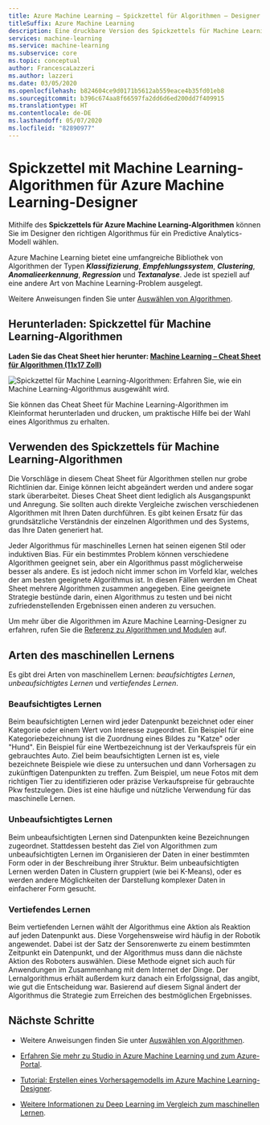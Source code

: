 ```yaml
---
title: Azure Machine Learning – Spickzettel für Algorithmen – Designer
titleSuffix: Azure Machine Learning
description: Eine druckbare Version des Spickzettels für Machine Learning-Algorithmen, mit dem Sie den richtigen Algorithmus für Ihr Vorhersagemodell im Azure Machine Learning-Designer auswählen können.
services: machine-learning
ms.service: machine-learning
ms.subservice: core
ms.topic: conceptual
author: FrancescaLazzeri
ms.author: lazzeri
ms.date: 03/05/2020
ms.openlocfilehash: b824604ce9d0171b5612ab559eace4b35fd01eb8
ms.sourcegitcommit: b396c674aa8f66597fa2dd6d6ed200dd7f409915
ms.translationtype: HT
ms.contentlocale: de-DE
ms.lasthandoff: 05/07/2020
ms.locfileid: "82890977"
---
```

# <a name="machine-learning-algorithm-cheat-sheet-for-azure-machine-learning-designer"></a>Spickzettel mit Machine Learning-Algorithmen für Azure Machine Learning-Designer

Mithilfe des **Spickzettels für Azure Machine Learning-Algorithmen** können Sie im Designer den richtigen Algorithmus für ein Predictive Analytics-Modell wählen.

Azure Machine Learning bietet eine umfangreiche Bibliothek von Algorithmen der Typen ***Klassifizierung***, ***Empfehlungssystem***, ***Clustering***, ***Anomalieerkennung***, ***Regression*** und ***Textanalyse***. Jede ist speziell auf eine andere Art von Machine Learning-Problem ausgelegt.

Weitere Anweisungen finden Sie unter [Auswählen von Algorithmen](how-to-select-algorithms.md).

## <a name="download-machine-learning-algorithm-cheat-sheet"></a>Herunterladen: Spickzettel für Machine Learning-Algorithmen

**Laden Sie das Cheat Sheet hier herunter: [Machine Learning – Cheat Sheet für Algorithmen (11x17 Zoll)](https://download.microsoft.com/download/3/5/b/35bb997f-a8c7-485d-8c56-19444dafd757/azure-machine-learning-algorithm-cheat-sheet-nov2019.pdf?WT.mc_id=docs-article-lazzeri)**

![Spickzettel für Machine Learning-Algorithmen: Erfahren Sie, wie ein Machine Learning-Algorithmus ausgewählt wird.](./media/algorithm-cheat-sheet/machine-learning-algorithm-cheat-sheet.svg)

Sie können das Cheat Sheet für Machine Learning-Algorithmen im Kleinformat herunterladen und drucken, um praktische Hilfe bei der Wahl eines Algorithmus zu erhalten.

## <a name="how-to-use-the-machine-learning-algorithm-cheat-sheet"></a>Verwenden des Spickzettels für Machine Learning-Algorithmen

Die Vorschläge in diesem Cheat Sheet für Algorithmen stellen nur grobe Richtlinien dar. Einige können leicht abgeändert werden und andere sogar stark überarbeitet. Dieses Cheat Sheet dient lediglich als Ausgangspunkt und Anregung. Sie sollten auch direkte Vergleiche zwischen verschiedenen Algorithmen mit Ihren Daten durchführen. Es gibt keinen Ersatz für das grundsätzliche Verständnis der einzelnen Algorithmen und des Systems, das Ihre Daten generiert hat.

Jeder Algorithmus für maschinelles Lernen hat seinen eigenen Stil oder induktiven Bias. Für ein bestimmtes Problem können verschiedene Algorithmen geeignet sein, aber ein Algorithmus passt möglicherweise besser als andere. Es ist jedoch nicht immer schon im Vorfeld klar, welches der am besten geeignete Algorithmus ist. In diesen Fällen werden im Cheat Sheet mehrere Algorithmen zusammen angegeben. Eine geeignete Strategie bestünde darin, einen Algorithmus zu testen und bei nicht zufriedenstellenden Ergebnissen einen anderen zu versuchen. 

Um mehr über die Algorithmen im Azure Machine Learning-Designer zu erfahren, rufen Sie die [Referenz zu Algorithmen und Modulen](algorithm-module-reference/module-reference.md) auf.

## <a name="kinds-of-machine-learning"></a>Arten des maschinellen Lernens

Es gibt drei Arten von maschinellem Lernen: *beaufsichtigtes Lernen*, *unbeaufsichtigtes Lernen* und *vertiefendes Lernen*.

### <a name="supervised-learning"></a>Beaufsichtigtes Lernen

Beim beaufsichtigten Lernen wird jeder Datenpunkt bezeichnet oder einer Kategorie oder einem Wert von Interesse zugeordnet. Ein Beispiel für eine Kategoriebezeichnung ist die Zuordnung eines Bildes zu "Katze" oder "Hund". Ein Beispiel für eine Wertbezeichnung ist der Verkaufspreis für ein gebrauchtes Auto. Ziel beim beaufsichtigten Lernen ist es, viele bezeichnete Beispiele wie diese zu untersuchen und dann Vorhersagen zu zukünftigen Datenpunkten zu treffen. Zum Beispiel, um neue Fotos mit dem richtigen Tier zu identifizieren oder präzise Verkaufspreise für gebrauchte Pkw festzulegen. Dies ist eine häufige und nützliche Verwendung für das maschinelle Lernen.

### <a name="unsupervised-learning"></a>Unbeaufsichtigtes Lernen

Beim unbeaufsichtigten Lernen sind Datenpunkten keine Bezeichnungen zugeordnet. Stattdessen besteht das Ziel von Algorithmen zum unbeaufsichtigten Lernen im Organisieren der Daten in einer bestimmten Form oder in der Beschreibung ihrer Struktur. Beim unbeaufsichtigten Lernen werden Daten in Clustern gruppiert (wie bei K-Means), oder es werden andere Möglichkeiten der Darstellung komplexer Daten in einfacherer Form gesucht.

### <a name="reinforcement-learning"></a>Vertiefendes Lernen

Beim vertiefenden Lernen wählt der Algorithmus eine Aktion als Reaktion auf jeden Datenpunkt aus. Diese Vorgehensweise wird häufig in der Robotik angewendet. Dabei ist der Satz der Sensorenwerte zu einem bestimmten Zeitpunkt ein Datenpunkt, und der Algorithmus muss dann die nächste Aktion des Roboters auswählen. Diese Methode eignet sich auch für Anwendungen im Zusammenhang mit dem Internet der Dinge. Der Lernalgorithmus erhält außerdem kurz danach ein Erfolgssignal, das angibt, wie gut die Entscheidung war. Basierend auf diesem Signal ändert der Algorithmus die Strategie zum Erreichen des bestmöglichen Ergebnisses. 

## <a name="next-steps"></a>Nächste Schritte

* Weitere Anweisungen finden Sie unter [Auswählen von Algorithmen](how-to-select-algorithms.md).

* [Erfahren Sie mehr zu Studio in Azure Machine Learning und zum Azure-Portal](overview-what-is-azure-ml.md).

* [Tutorial: Erstellen eines Vorhersagemodells im Azure Machine Learning-Designer](tutorial-designer-automobile-price-train-score.md).

* [Weitere Informationen zu Deep Learning im Vergleich zum maschinellen Lernen](concept-deep-learning-vs-machine-learning.md).
